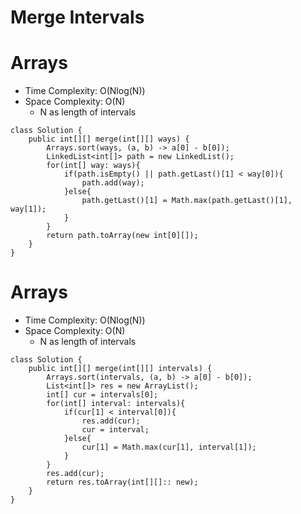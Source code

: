 # Merge Intervals
# Arrays
* Time Complexity: O(Nlog(N))
* Space Complexity: O(N)
	* N as length of intervals
```
class Solution {
    public int[][] merge(int[][] ways) {
        Arrays.sort(ways, (a, b) -> a[0] - b[0]);
        LinkedList<int[]> path = new LinkedList();
        for(int[] way: ways){
            if(path.isEmpty() || path.getLast()[1] < way[0]){
                path.add(way);
            }else{
                path.getLast()[1] = Math.max(path.getLast()[1], way[1]);
            }
        }
        return path.toArray(new int[0][]);
    }
}
```
# Arrays
* Time Complexity: O(Nlog(N))
* Space Complexity: O(N)
	* N as length of intervals
```
class Solution {
    public int[][] merge(int[][] intervals) {
        Arrays.sort(intervals, (a, b) -> a[0] - b[0]);
        List<int[]> res = new ArrayList();
        int[] cur = intervals[0];
        for(int[] interval: intervals){
            if(cur[1] < interval[0]){
                res.add(cur);
                cur = interval;
            }else{
                cur[1] = Math.max(cur[1], interval[1]);
            }
        }
        res.add(cur);
        return res.toArray(int[][]:: new);
    }
}
```